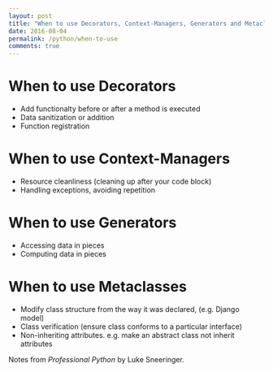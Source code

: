 ```yaml
---
layout: post
title: "When to use Decorators, Context-Managers, Generators and Metaclasses"
date: 2016-08-04
permalink: /python/when-to-use
comments: true
---
```

When to use Decorators
======================

- Add functionalty before or after a method is executed
- Data sanitization or addition
- Function registration

When to use Context-Managers
============================

- Resource cleanliness (cleaning up after your code block)
- Handling exceptions, avoiding repetition

When to use Generators
======================

- Accessing data in pieces
- Computing data in pieces

When to use Metaclasses
=======================

- Modify class structure from the way it was declared, (e.g. Django model)
- Class verification (ensure class conforms to a particular interface)
- Non-inheriting attributes. e.g. make an abstract class not inherit attributes

Notes from *Professional Python* by Luke Sneeringer.
